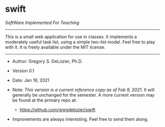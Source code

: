 # swift

_SoftWare Implemented For Teaching_

---

This is a small web application for use in classes. It implements a moderately useful task list, using a simple two-list model. Feel free to play with it. It is freely available under the MIT license. 

---

* Author: Gregory S. DeLozier, Ph.D.

* Version 0.1 

* Date: Jan 19, 2021

* Note: _This version is a current reference copy as of Feb 9, 2021._ It will generally be unchanged for the semester. A more current version may be found at the primary repo at: 

   *  https://github.com/gregdelozier/swift

* Improvements are always interesting. Feel free to send them along. 
